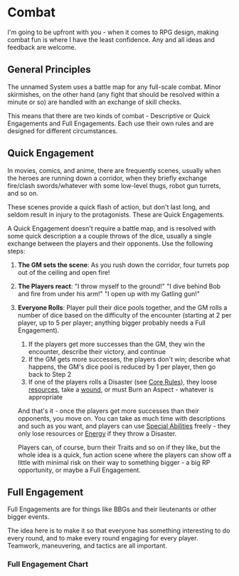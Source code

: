# Combat

I'm going to be upfront with you - when it comes to RPG design, making combat fun is where I have the least confidence. Any and all ideas and feedback are welcome.

## General Principles

The unnamed System uses a battle map for any full-scale combat. Minor skirmishes, on the other hand (any fight that should be resolved within a minute or so) are handled with an exchange of skill checks.

This means that there are two kinds of combat - Descriptive or Quick Engagements and Full Engagements. Each use their own rules and are designed for different circumstances.

## Quick Engagement

In movies, comics, and anime, there are frequently scenes, usually when the heroes are running down a corridor, when they briefly exchange fire/clash swords/whatever with some low-level thugs, robot gun turrets, and so on. 

These scenes provide a quick flash of action, but don't last long, and seldom result in injury to the protagonists. These are Quick Engagements.

A Quick Engagement doesn't require a battle map, and is resolved with some quick description a a couple throws of the dice, usually a single exchange between the players and their opponents. Use the following steps:

1. **The GM sets the scene**: As you rush down the corridor, four turrets pop out of the ceiling and open fire!
2. **The Players react**: "I throw myself to the ground!" "I dive behind Bob and fire from under his arm!" "I open up with my Gatling gun!"
3. **Everyone Rolls**: Player pull their dice pools together, and the GM rolls a number of dice based on the difficulty of the encounter (starting at 2 per player, up to 5 per player; anything bigger probably needs a Full Engagement).
   1. If the players get more successes than the GM, they win the encounter, describe their victory, and continue
   2. If the GM gets more successes, the players don't win; describe what happens, the GM's dice pool is reduced by 1 per player, then go back to Step 2
   3. If one of the players rolls a Disaster (see [Core Rules](HBCore.md)), they loose [resources](YourStuff.md), take a [wound](WoundThreshold.md), or must Burn an Aspect - whatever is appropriate

   And that's it - once the players get more successes than their opponents, you move on. You can take as much time with descriptions and such as you want, and players can use [Special Abilities](SpecialAbilities.md) freely - they only lose resources or [Energy](Energy.md) if they throw a Disaster.

   Players can, of course, burn their Traits and so on if they like, but the whole idea is a quick, fun action scene where the players can show off a little with minimal risk on their way to something bigger - a big RP opportunity, or maybe a Full Engagement.

## Full Engagement

Full Engagements are for things like BBGs and their lieutenants or other bigger events.

The idea here is to make it so that everyone has something interesting to do every round, and to make every round engaging for every player. Teamwork, maneuvering, and tactics are all important.

### Full Engagement Chart